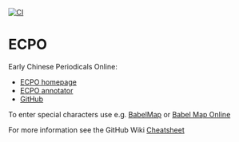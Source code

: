 [![CI](https://github.com/hcts-hra/ecpo/actions/workflows/ci.yml/badge.svg?branch=master)](https://github.com/hcts-hra/ecpo/actions/workflows/ci.yml)

# ECPO
Early Chinese Periodicals Online:
-   [ECPO homepage](https://uni-heidelberg.de/ecpo)
-   [ECPO annotator](https://ecpo.existsolutions.com/exist/apps/ecpo/)
-   [GitHub](https://github.com/exc-asia-and-europe/ecpo)

To enter special characters use e.g. [BabelMap](http://www.babelstone.co.uk/Software/BabelMap.html) or [Babel Map Online](http://www.babelstone.co.uk/Unicode/babelmap.html)

For more information see the GitHub Wiki [Cheatsheet](https://github.com/exc-asia-and-europe/ecpo/wiki/Rare-Characters-and-Special-Glyphs#quickreference)
